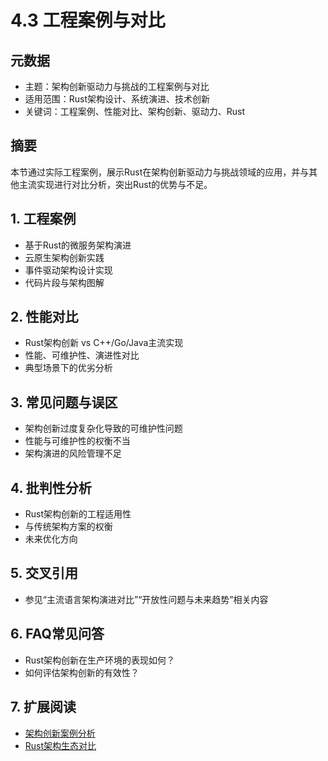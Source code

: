 # 4.3 工程案例与对比

## 元数据

- 主题：架构创新驱动力与挑战的工程案例与对比
- 适用范围：Rust架构设计、系统演进、技术创新
- 关键词：工程案例、性能对比、架构创新、驱动力、Rust

## 摘要

本节通过实际工程案例，展示Rust在架构创新驱动力与挑战领域的应用，并与其他主流实现进行对比分析，突出Rust的优势与不足。

## 1. 工程案例

- 基于Rust的微服务架构演进
- 云原生架构创新实践
- 事件驱动架构设计实现
- 代码片段与架构图解

## 2. 性能对比

- Rust架构创新 vs C++/Go/Java主流实现
- 性能、可维护性、演进性对比
- 典型场景下的优劣分析

## 3. 常见问题与误区

- 架构创新过度复杂化导致的可维护性问题
- 性能与可维护性的权衡不当
- 架构演进的风险管理不足

## 4. 批判性分析

- Rust架构创新的工程适用性
- 与传统架构方案的权衡
- 未来优化方向

## 5. 交叉引用

- 参见“主流语言架构演进对比”“开放性问题与未来趋势”相关内容

## 6. FAQ常见问答

- Rust架构创新在生产环境的表现如何？
- 如何评估架构创新的有效性？

## 7. 扩展阅读

- [架构创新案例分析](https://github.com/rust-lang/awesome-rust)
- [Rust架构生态对比](https://martinfowler.com/articles/patterns-of-distributed-systems/)
